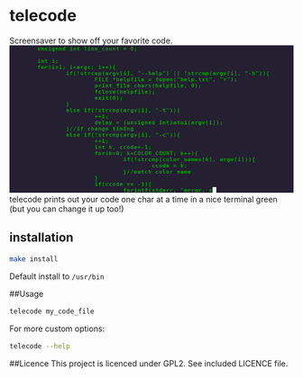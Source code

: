 # telecode
Screensaver to show off your favorite code.
![Cool image of telecode!](https://github.com/quefeft/images/blob/main/telecode_image.png)
telecode prints out your code one char at a time in a nice terminal green (but you can change it up too!)

## installation
```bash 
make install
```
Default install to ```/usr/bin```


##Usage

```bash
telecode my_code_file
```

For more custom options:
```bash
telecode --help
```

##Licence
This project is licenced under GPL2.  See included LICENCE file.
